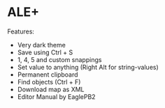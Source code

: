 ALE+
====

Features:

*   Very dark theme
*   Save using Ctrl + S
*   1, 4, 5 and custom snappings
*   Set value to anything (Right Alt for string-values)
*   Permanent clipboard
*   Find objects (Ctrl + F)
*   Download map as XML
*   Editor Manual by EaglePB2
